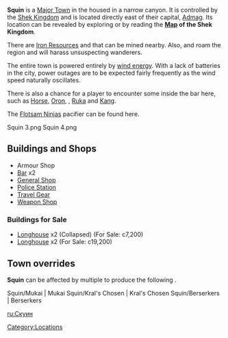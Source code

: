 **Squin** is a [Major Town](Major_Towns.md "wikilink") in the [](Border_Zone.md) housed in a narrow canyon. It is
controlled by the [Shek Kingdom](03%20-%20Projects%20&%20Wikis/Kenshi/Kenshi%20Wiki/Kenshi%20Wiki%20Template/Shek_Kingdom.md "wikilink") and is located
directly east of their capital, [Admag](Admag.md "wikilink"). Its location
can be revealed by exploring or by reading the **[Map](Maps.md "wikilink")
of the Shek Kingdom**.

There are [Iron Resources](Raw_Iron.md "wikilink") and [](Copper.md) that can be mined nearby. Also, [](Dust_Bandits.md) and [](Hungry_Bandit.md) roam the region and will harass
unsuspecting wanderers.

The entire town is powered entirely by [wind energy](Power.md "wikilink").
With a lack of batteries in the city, power outages are to be expected
fairly frequently as the wind speed naturally oscillates.

There is also a chance for a player to encounter some [](Unique_Recruits.md) inside the bar here, such as
[Horse](Horse.md "wikilink"), [Oron](Oron.md "wikilink"), [](Rane_the_Giant.md), [Ruka](Ruka.md "wikilink") and
[Kang](Kang.md "wikilink").

The [Flotsam Ninjas](03%20-%20Projects%20&%20Wikis/Kenshi/Kenshi%20Wiki/Kenshi%20Wiki%20Template/Flotsam_Ninjas.md "wikilink") pacifier can be found
here.

Squin 3.png Squin 4.png

## Buildings and Shops

- Armour Shop
- [Bar](Shek_Bar.md "wikilink") x2
- [General Shop](General_Shop.md "wikilink")
- [Police Station](Police_Station.md "wikilink")
- [Travel Gear](Travel_Gear.md "wikilink")
- [Weapon Shop](Shek_Weapon_Shop.md "wikilink")

### Buildings for Sale

- [Longhouse](Longhouse.md "wikilink") x2 (Collapsed) (For Sale: c7,200)
- [Longhouse](Longhouse.md "wikilink") x2 (For Sale: c19,200)

## Town overrides

**Squin** can be affected by multiple [](World_States.md) to produce the following [](Town_Overrides.md).

<tabview> Squin/Mukai \| Mukai Squin/Kral's Chosen \| Kral's Chosen
Squin/Berserkers \| Berserkers </tabview>

[ru:Скуин](ru:Скуин "wikilink")

[Category:Locations](Category:Locations "wikilink")